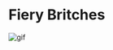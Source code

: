 # Fiery Britches


![gif](https://github.com/adnauseum/fiery-britches/assets/24446573/4b1b3e93-2a68-47b0-9f38-60fe12d03f12)
